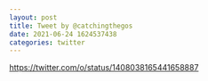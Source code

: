 ```yaml
--- 
layout: post 
title: Tweet by @catchingthegos 
date: 2021-06-24 1624537438 
categories: twitter 
--- 
```

https://twitter.com/o/status/1408038165441658887